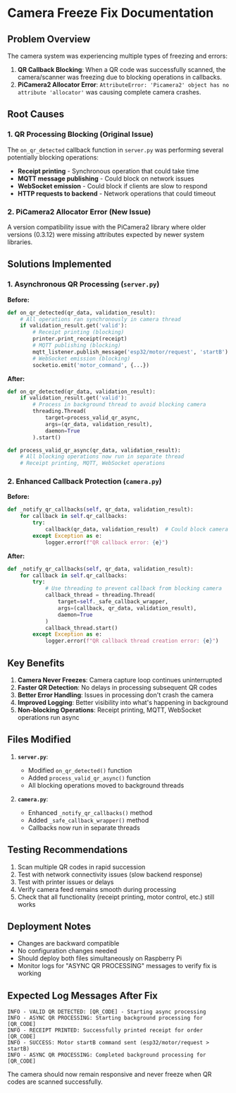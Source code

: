 # Camera Freeze Fix Documentation

## Problem Overview
The camera system was experiencing multiple types of freezing and errors:

1. **QR Callback Blocking**: When a QR code was successfully scanned, the camera/scanner was freezing due to blocking operations in callbacks.
2. **PiCamera2 Allocator Error**: `AttributeError: 'Picamera2' object has no attribute 'allocator'` was causing complete camera crashes.

## Root Causes

### 1. QR Processing Blocking (Original Issue)
The `on_qr_detected` callback function in `server.py` was performing several potentially blocking operations:

- **Receipt printing** - Synchronous operation that could take time
- **MQTT message publishing** - Could block on network issues  
- **WebSocket emission** - Could block if clients are slow to respond
- **HTTP requests to backend** - Network operations that could timeout

### 2. PiCamera2 Allocator Error (New Issue)
A version compatibility issue with the PiCamera2 library where older versions (0.3.12) were missing attributes expected by newer system libraries.

## Solutions Implemented

### 1. Asynchronous QR Processing (`server.py`)

**Before:**
```python
def on_qr_detected(qr_data, validation_result):
    # All operations ran synchronously in camera thread
    if validation_result.get('valid'):
        # Receipt printing (blocking)
        printer.print_receipt(receipt)
        # MQTT publishing (blocking)
        mqtt_listener.publish_message('esp32/motor/request', 'startB')
        # WebSocket emission (blocking)
        socketio.emit('motor_command', {...})
```

**After:**
```python
def on_qr_detected(qr_data, validation_result):
    if validation_result.get('valid'):
        # Process in background thread to avoid blocking camera
        threading.Thread(
            target=process_valid_qr_async, 
            args=(qr_data, validation_result), 
            daemon=True
        ).start()

def process_valid_qr_async(qr_data, validation_result):
    # All blocking operations now run in separate thread
    # Receipt printing, MQTT, WebSocket operations
```

### 2. Enhanced Callback Protection (`camera.py`)

**Before:**
```python
def _notify_qr_callbacks(self, qr_data, validation_result):
    for callback in self.qr_callbacks:
        try:
            callback(qr_data, validation_result)  # Could block camera
        except Exception as e:
            logger.error(f"QR callback error: {e}")
```

**After:**
```python
def _notify_qr_callbacks(self, qr_data, validation_result):
    for callback in self.qr_callbacks:
        try:
            # Use threading to prevent callback from blocking camera
            callback_thread = threading.Thread(
                target=self._safe_callback_wrapper,
                args=(callback, qr_data, validation_result),
                daemon=True
            )
            callback_thread.start()
        except Exception as e:
            logger.error(f"QR callback thread creation error: {e}")
```

## Key Benefits

1. **Camera Never Freezes**: Camera capture loop continues uninterrupted
2. **Faster QR Detection**: No delays in processing subsequent QR codes
3. **Better Error Handling**: Issues in processing don't crash the camera
4. **Improved Logging**: Better visibility into what's happening in background
5. **Non-blocking Operations**: Receipt printing, MQTT, WebSocket operations run async

## Files Modified

1. **`server.py`**: 
   - Modified `on_qr_detected()` function 
   - Added `process_valid_qr_async()` function
   - All blocking operations moved to background threads

2. **`camera.py`**:
   - Enhanced `_notify_qr_callbacks()` method
   - Added `_safe_callback_wrapper()` method
   - Callbacks now run in separate threads

## Testing Recommendations

1. Scan multiple QR codes in rapid succession
2. Test with network connectivity issues (slow backend response)
3. Test with printer issues or delays
4. Verify camera feed remains smooth during processing
5. Check that all functionality (receipt printing, motor control, etc.) still works

## Deployment Notes

- Changes are backward compatible
- No configuration changes needed
- Should deploy both files simultaneously on Raspberry Pi
- Monitor logs for "ASYNC QR PROCESSING" messages to verify fix is working

## Expected Log Messages After Fix

```
INFO - VALID QR DETECTED: [QR_CODE] - Starting async processing
INFO - ASYNC QR PROCESSING: Starting background processing for [QR_CODE]
INFO - RECEIPT PRINTED: Successfully printed receipt for order [QR_CODE]
INFO - SUCCESS: Motor startB command sent (esp32/motor/request > startB)
INFO - ASYNC QR PROCESSING: Completed background processing for [QR_CODE]
```

The camera should now remain responsive and never freeze when QR codes are scanned successfully.
